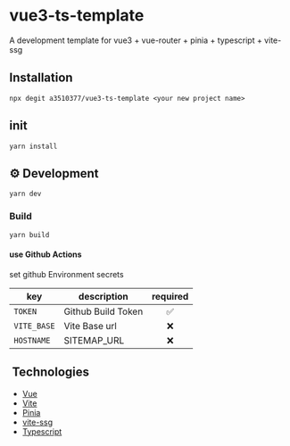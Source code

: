 # vue3-ts-template

A development template for vue3 + vue-router + pinia + typescript + vite-ssg

## Installation

```shell
npx degit a3510377/vue3-ts-template <your new project name>
```

## init

```shell
yarn install
```

## ⚙️ Development

```shell
yarn dev
```

### Build

```shell
yarn build
```

#### use Github Actions

set github Environment secrets

| key         | description        | required |
| ----------- | ------------------ | :------: |
| `TOKEN`     | Github Build Token |    ✅     |
| `VITE_BASE` | Vite Base url      |    ❌     |
| `HOSTNAME`  | SITEMAP_URL        |    ❌     |

## ️ Technologies

- [Vue](https://vuejs.org/)
- [Vite](https://vitejs.dev/)
- [Pinia](https://pinia.vuejs.org/)
- [vite-ssg](https://github.com/antfu/vite-ssg)
- [Typescript](https://www.typescriptlang.org/)

